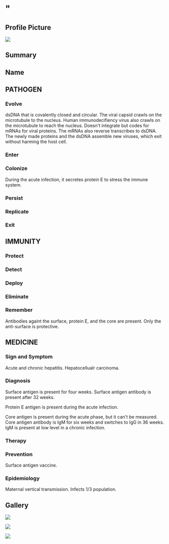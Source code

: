# "

## Profile Picture

![](1.jpeg)

## Summary

## Name

## PATHOGEN

### Evolve

dsDNA that is covalently closed and circular.
The viral capsid crawls on the microtubule to the nucleus.
Human immunodecifiency virus also crawls on the microtubule to reach the nucleus.
Doesn't integrate but codes for mRNAs for viral proteins.
The mRNAs also reverse transcribes to dsDNA.
The newly made proteins and the dsDNA assemble new viruses, which exit without harming the host cell.

### Enter

### Colonize

During the acute infection, it secretes protein E to stress the immune system.

### Persist

### Replicate

### Exit

## IMMUNITY

### Protect

### Detect

### Deploy

### Eliminate

### Remember
Antibodies againt the surface, protein E, and the core are present.
Only the anti-surface is protective.

## MEDICINE

### Sign and Symptom

Acute and chronic hepatitis.
Hepatocellualr carcinoma.

### Diagnosis

Surface antigen is present for four weeks.
Surface antigen antibody is present after 32 weeks.

Protein E antigen is present during the acute infection.

Core antigen is present during the acute phase, but it can't be measured.
Core antigen antibody is IgM for six weeks and switches to IgG in 36 weeks.
IgM is present at low level in a chronic infection.

### Therapy

### Prevention

Surface antigen vaccine.

### Epidemiology

Maternal vertical transmission.
Infects 1/3 population.

## Gallery

![](2.jpeg)

![](3.jpeg)

![](4.jpeg)
